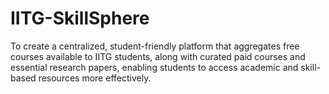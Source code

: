 # IITG-SkillSphere
To create a centralized, student-friendly platform that aggregates free courses available to IITG students, along with curated paid courses and essential research papers, enabling students to access academic and skill-based resources more effectively.
